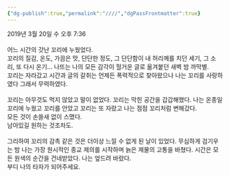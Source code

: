 ```yaml
---
{"dg-publish":true,"permalink":"////","dgPassFrontmatter":true}
---
```



2019년 3월 20일 수 오후 7:36<br/>
<br/>
어느 시간의 갓난 꼬리에 누웠었다.<br/>
꼬리의 질감, 온도, 가끔은 맛, 단단한 정도, 그 단단함이 내 허리께를 치던 세기, 그 소리, 또 다시 온기…  나뜨는 나의 모든 감각이 헐거운 글로 옮겨붙던 새벽 밤 까막별.<br/>
꼬리는 자라갔고 시간과 글의 갈취는 언제든 폭력적으로 찾아왔으나 나는 꼬리를 사랑하였다 그래서 무력하였다.<br/>
<br/>
꼬리는 아무것도 먹지 않았고 말이 없었다. 꼬리는 막힌 공간을 갑갑해했다. 나는 온종일 꼬리에 누웠고 꼬리를 안았고 꼬리는 또 자랐고 나는 점점 꼬리처럼 변해갔다. <br/>
모든 것이 손쓸새 없이 스몄다.<br/>
남아있길 원하는 것조차도.<br/>
<br/>
그리하여 꼬리의 감촉 같은 것은 더이상 느낄 수 없게 된 날이 있었다. 무심하게 검기우는 밤 나는 가장 원시적인 종교 제의를 시작하며 늙은 제물의 고통을 바쳤다. 시간은 모든 원색의 순간을 건네받았다. 나는 엎드려 바랐다.<br/>
부디 나의 타자가 되어주세요.<br/>